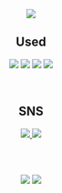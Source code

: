 <!DOCTYPE html>
<html lang="en">
<head>
    <meta charset="UTF-8">
    <meta name="viewport" content="width=device-width, initial-scale=1.0">

</head>
<body>
<p align="center">
    <img src="https://capsule-render.vercel.app/api?type=waving&color=EEC6CC&height=200&section=header&text=&fontSize=25&fontColor=363636&fontAlign=80"/>
</p>

<!--
<a href="https://hits.seeyoufarm.com">
    <img align="center" src="https://hits.seeyoufarm.com/api/count/incr/badge.svg?url=https%3A%2F%2Fgithub.com%2Fm-aemin&count_bg=%23000000&title_bg=%23000000&icon=github.svg&icon_color=%23FFFFFF&title=hits&edge_flat=false"/></a>
-->

<h2 align="center">Used</h2>
<p align=center>
    <img src="https://img.shields.io/badge/Python-3776AB?style=flat-square&logo=python&logoColor=white"/>
    <img src="https://img.shields.io/badge/Visual Studio Code-007ACC?style=flat-square&logo=visualstudiocode&logoColor=white"/>
    <img src="https://img.shields.io/badge/OpenCV-5C3EE8?style=flat-square&logo=opencv&logoColor=white"/>
    <img src="https://img.shields.io/badge/Linux-FCC624?style=flat-square&logo=linux&logoColor=white"/>
</p>
<br>
    
<h2 align="center">SNS</h2>
<p align="center">
    <a href="https://www.instagram.com/m_.aemin/">
        <img src="https://img.shields.io/badge/Instagram-E4405F?style=flat-square&logo=instagram&logoColor=white"/>
    </a>
    <img src="https://img.shields.io/badge/mail-03C75A?style=flat-square&logo=naver&logoColor=white"/>
</p>
<br>
<br>

 <p align="center">
    <img src="https://github-readme-stats.vercel.app/api?username=m-aemin&show_icons=true&theme=shadow_red" />   
    <img src="https://github-readme-stats.vercel.app/api/top-langs/?username=m-aemin&layout=compact&theme=shadow_red" /> 
 </p>

  

</body>
</html>
